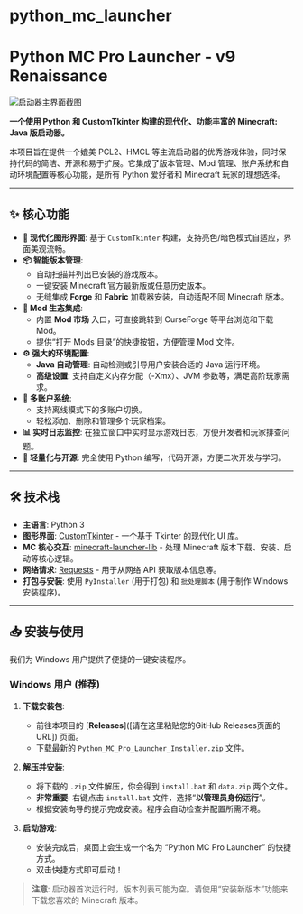 # python_mc_launcher
# Python MC Pro Launcher - v9 Renaissance

![启动器主界面截图]([https://github.com/xxccdl/python_mc_launcher/image.png])

**一个使用 Python 和 CustomTkinter 构建的现代化、功能丰富的 Minecraft: Java 版启动器。**

本项目旨在提供一个媲美 PCL2、HMCL 等主流启动器的优秀游戏体验，同时保持代码的简洁、开源和易于扩展。它集成了版本管理、Mod 管理、账户系统和自动环境配置等核心功能，是所有 Python 爱好者和 Minecraft 玩家的理想选择。

---

## ✨ 核心功能

*   **🚀 现代化图形界面**: 基于 `CustomTkinter` 构建，支持亮色/暗色模式自适应，界面美观流畅。
*   **📦 智能版本管理**:
    *   自动扫描并列出已安装的游戏版本。
    *   一键安装 Minecraft 官方最新版或任意历史版本。
    *   无缝集成 **Forge** 和 **Fabric** 加载器安装，自动适配不同 Minecraft 版本。
*   **🧩 Mod 生态集成**:
    *   内置 **Mod 市场** 入口，可直接跳转到 CurseForge 等平台浏览和下载 Mod。
    *   提供“打开 Mods 目录”的快捷按钮，方便管理 Mod 文件。
*   **⚙️ 强大的环境配置**:
    *   **Java 自动管理**: 自动检测或引导用户安装合适的 Java 运行环境。
    *   **高级设置**: 支持自定义内存分配（-Xmx）、JVM 参数等，满足高阶玩家需求。
*   **👤 多账户系统**:
    *   支持离线模式下的多账户切换。
    *   轻松添加、删除和管理多个玩家档案。
*   **📊 实时日志监控**: 在独立窗口中实时显示游戏日志，方便开发者和玩家排查问题。
*   **💾 轻量化与开源**: 完全使用 Python 编写，代码开源，方便二次开发与学习。

---

## 🛠️ 技术栈

*   **主语言**: Python 3
*   **图形界面**: [CustomTkinter](https://github.com/TomSchimansky/CustomTkinter ) - 一个基于 Tkinter 的现代化 UI 库。
*   **MC 核心交互**: [minecraft-launcher-lib](https://github.com/Minecraft-Technik-Wiki/minecraft-launcher-lib ) - 处理 Minecraft 版本下载、安装、启动等核心逻辑。
*   **网络请求**: [Requests](https://requests.readthedocs.io/en/latest/ ) - 用于从网络 API 获取版本信息等。
*   **打包与安装**: 使用 `PyInstaller` (用于打包) 和 `批处理脚本` (用于制作 Windows 安装程序)。

---

## 📥 安装与使用

我们为 Windows 用户提供了便捷的一键安装程序。

### Windows 用户 (推荐)

1.  **下载安装包**:
    *   前往本项目的 [**Releases**]([请在这里粘贴您的GitHub Releases页面的URL]) 页面。
    *   下载最新的 `Python_MC_Pro_Launcher_Installer.zip` 文件。

2.  **解压并安装**:
    *   将下载的 `.zip` 文件解压，你会得到 `install.bat` 和 `data.zip` 两个文件。
    *   **非常重要**: 右键点击 `install.bat` 文件，选择“**以管理员身份运行**”。
    *   根据安装向导的提示完成安装。程序会自动检查并配置所需环境。

3.  **启动游戏**:
    *   安装完成后，桌面上会生成一个名为 “Python MC Pro Launcher” 的快捷方式。
    *   双击快捷方式即可启动！

> **注意**: 启动器首次运行时，版本列表可能为空。请使用“安装新版本”功能来下载您喜欢的 Minecraft 版本。
